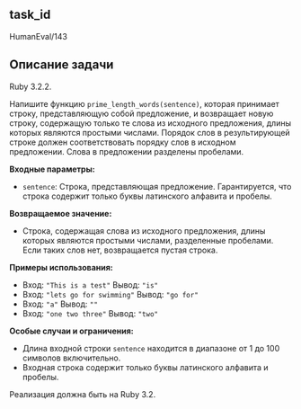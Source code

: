 ## task_id
HumanEval/143

## Описание задачи
Ruby 3.2.2.

Напишите функцию `prime_length_words(sentence)`, которая принимает строку, представляющую собой предложение, и возвращает новую строку, содержащую только те слова из исходного предложения, длины которых являются простыми числами. Порядок слов в результирующей строке должен соответствовать порядку слов в исходном предложении. Слова в предложении разделены пробелами.

**Входные параметры:**

* `sentence`: Строка, представляющая предложение.  Гарантируется, что строка содержит только буквы латинского алфавита и пробелы.

**Возвращаемое значение:**

* Строка, содержащая слова из исходного предложения, длины которых являются простыми числами, разделенные пробелами.  Если таких слов нет, возвращается пустая строка.


**Примеры использования:**

* Вход: `"This is a test"`  Вывод: `"is"`
* Вход: `"lets go for swimming"` Вывод: `"go for"`
* Вход: `"a"` Вывод: `""`
* Вход: `"one two three"` Вывод: `"two"`


**Особые случаи и ограничения:**

* Длина входной строки `sentence` находится в диапазоне от 1 до 100 символов включительно.
* Входная строка содержит только буквы латинского алфавита и пробелы.


Реализация должна быть на Ruby 3.2.

